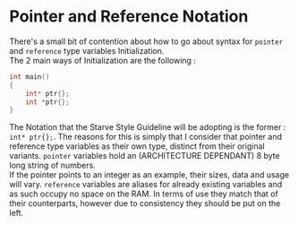 # Pointer and Reference Notation

There's a small bit of contention about how to go about syntax for `pointer` and `reference` type variables Initialization.  
The 2 main ways of Initialization are the following :
``` cpp linenums="1"
int main()
{
	int* ptr{};
	int *ptr{};
}
```

The Notation that the Starve Style Guideline will be adopting is the former : `int* ptr{};`.
The reasons for this is simply that I consider that pointer and reference type variables as their own type, distinct from their original variants. 
`pointer` variables hold an (ARCHITECTURE DEPENDANT) 8 byte long string of numbers.  
If the pointer points to an integer as an example, their sizes, data and usage will vary. 
`reference` variables are aliases for already existing variables and as such occupy no space on the RAM. In terms of use they match that of their counterparts, however due to consistency they should be put on the left.